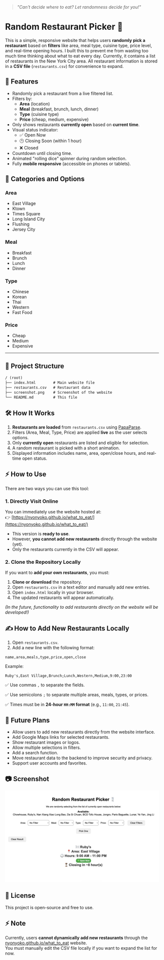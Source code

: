 > _"Can't decide where to eat? Let randomness decide for you!"_

# Random Restaurant Picker 🍴

This is a simple, responsive website that helps users **randomly pick a restaurant** based on **filters** like area, meal type, cuisine type, price level, and real-time opening hours. I built this to prevent me from wasting too much time thinking about what to eat every day. Currently, it contains a list of restaurants in the New York City area. All restaurant information is stored in a **CSV file** (`restaurants.csv`) for convenience to expand.

## 🌟 Features

- Randomly pick a restaurant from a live filtered list.
- Filters by:
  - **Area** (location)
  - **Meal** (breakfast, brunch, lunch, dinner)
  - **Type** (cuisine type)
  - **Price** (cheap, medium, expensive)
- Only shows restaurants **currently open** based on **current time**.
- Visual status indicator:
  - ✅ Open Now
  - 🕒 Closing Soon (within 1 hour)
  - ❌ Closed
- Countdown until closing time.
- Animated "rolling dice" spinner during random selection.
- Fully **mobile responsive** (accessible on phones or tablets).

## 📄 Categories and Options

### Area

- East Village
- Ktown
- Times Square
- Long Island City
- Flushing
- Jersey City

### Meal

- Breakfast
- Brunch
- Lunch
- Dinner

### Type

- Chinese
- Korean
- Thai
- Western
- Fast Food

### Price

- Cheap
- Medium
- Expensive

---

## 📁 Project Structure

```
/ (root)
├── index.html        # Main website file
├── restaurants.csv   # Restaurant data
├── screenshot.png    # Screenshot of the website
└── README.md         # This file
```

## 🛠️ How It Works

1. **Restaurants are loaded** from `restaurants.csv` using [PapaParse](https://www.papaparse.com/).
2. Filters (Area, Meal, Type, Price) are applied **live** as the user selects options.
3. Only **currently open** restaurants are listed and eligible for selection.
4. A random restaurant is picked with a short animation.
5. Displayed information includes name, area, open/close hours, and real-time open status.

## ⚡ How to Use

There are two ways you can use this tool:

### 1. Directly Visit Online

You can immediately use the website hosted at:  
👉 [https://nyonyoko.github.io/what_to_eat/](https://nyonyoko.github.io/what_to_eat/)

- This version is **ready to use**.
- However, **you cannot add new restaurants** directly through the website (yet).
- Only the restaurants currently in the CSV will appear.

### 2. Clone the Repository Locally

If you want to **add your own restaurants**, you must:

1. **Clone or download** the repository.
2. Open `restaurants.csv` in a text editor and manually add new entries.
3. Open `index.html` locally in your browser.
4. The updated restaurants will appear automatically.

_(In the future, functionality to add restaurants directly on the website will be developed!)_

## ✍️ How to Add New Restaurants Locally

1. Open `restaurants.csv`.
2. Add a new line with the following format:

```csv
name,area,meals,type,price,open,close
```

Example:

```csv
Ruby's,East Village,Brunch;Lunch,Western,Medium,9:00,23:00
```

✅ Use commas `,` to separate the fields.

✅ Use semicolons `;` to separate multiple areas, meals, types, or prices.

✅ Times must be in **24-hour `HH:MM` format** (e.g., `11:00`, `21:45`).

## 🚀 Future Plans

- Allow users to add new restaurants directly from the website interface.
- Add Google Maps links for selected restaurants.
- Show restaurant images or logos.
- Allow multiple selections in filters.
- Add a search function.
- Move restaurant data to the backend to improve security and privacy.
- Support user accounts and favorites.

## 📷 Screenshot

![Random Restaurant Picker Screenshot](screenshot.png)

## 💬 License

This project is open-source and free to use.

## ⚡ Note

Currently, users **cannot dynamically add new restaurants** through the [nyonyoko.github.io/what_to_eat](https://nyonyoko.github.io/what_to_eat/) website.  
You must manually edit the CSV file locally if you want to expand the list for now.
